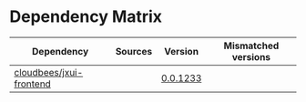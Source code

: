# Dependency Matrix

Dependency | Sources | Version | Mismatched versions
---------- | ------- | ------- | -------------------
[cloudbees/jxui-frontend](https://github.com/cloudbees/jxui-frontend) |  | [0.0.1233](https://github.com/cloudbees/jxui-frontend/releases/tag/v0.0.1233) | 
